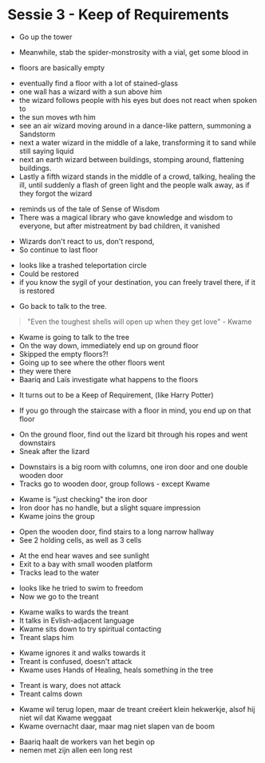 # Sessie 3 - Keep of Requirements

- Go up the tower

- Meanwhile, stab the spider-monstrosity with a vial, get some blood in
- floors are basically empty

+ eventually find a floor with a lot of stained-glass
+ one wall has a wizard with a sun above him
+ the wizard follows people with his eyes but does not react when spoken to
+ the sun moves wth him
+ see an air wizard moving around in a dance-like pattern, summoning a Sandstorm
+ next a water wizard in the middle of a lake, transforming it to sand while still saying liquid
+ next an earth wizard between buildings, stomping around, flattening buildings.
+ Lastly a fifth wizard stands in the middle of a crowd, talking, healing the ill, until suddenly a flash of green light and the people walk away, as if they forgot the wizard

- reminds us of the tale of Sense of Wisdom
- There was a magical library who gave knowledge and wisdom to everyone, but after mistreatment by bad children, it vanished

+ Wizards don't react to us, don't respond,
+ So continue to last floor

- looks like a trashed teleportation circle
- Could be restored
- if you know the sygil of your destination, you can freely travel there, if it is restored

+ Go back to talk to the tree.

> "Even the toughest shells will open up when they get love" - Kwame

- Kwame is going to talk to the tree
- On the way down, immediately end up on ground floor
- Skipped the empty floors?!
- Going up to see where the other floors went
- they were there
- Baariq and Laïs investigate what happens to the floors

+ It turns out to be a Keep of Requirement, (like Harry Potter)

- If you go through the staircase with a floor in mind, you end up on that floor

+ On the ground floor, find out the lizard bit through his ropes and went downstairs
+ Sneak after the lizard

- Downstairs is a big room with columns, one iron door and one double wooden door
- Tracks go to wooden door, group follows - except Kwame

+ Kwame is "just checking" the iron door
+ Iron door has no handle, but a slight square impression
+ Kwame joins the group

- Open the wooden door, find stairs to a long narrow hallway
- See 2 holding cells, as well as 3 cells

+ At the end hear waves and see sunlight
+ Exit to a bay with small wooden platform
+ Tracks lead to the water

- looks like he tried to swim to freedom
- Now we go to the treant

+ Kwame walks to wards the treant
+ It talks in Evlish-adjacent language
+ Kwame sits down to try spiritual contacting
+ Treant slaps him

- Kwame ignores it and walks towards it
- Treant is confused, doesn't attack
- Kwame uses Hands of Healing, heals something in the tree

+ Treant is wary, does not attack
+ Treant calms down

- Kwame wil terug lopen, maar de treant creëert klein hekwerkje, alsof hij niet wil dat Kwame weggaat
- Kwame overnacht daar, maar mag niet slapen van de boom

+ Baariq haalt de workers van het begin op
+ nemen met zijn allen een long rest
